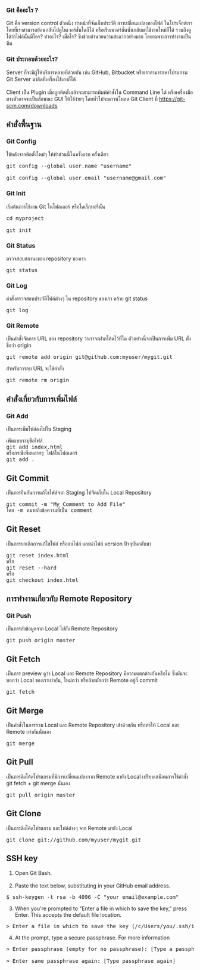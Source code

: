 ### Git คืออะไร ?

Git คือ version control ตัวหนึ่ง ทำหน้าที่จัดเก็บประวัติ การเปลี่ยนแปลงของไฟล์ ในโปรเจ็กต์เรา โดยที่เราสามารถย้อนกลับไปดูในเวอร์ชั่นใดก็ได้ หรือเรียกเวอร์ชั่นนั้นกลับมาใช้งานใหม่ก็ได้ รวมถึงดูได้ว่าไฟล์นั้นมีใคร? ทำอะไร? เมื่อไร? ซึ่งช่วยอำนวยความสะดวกอย่างมาก โดยเฉพาะการทำงานเป็นทีม

### Git ประกอบด้วยอะไร?
Server ก็จะมีผู้ให้บริการหลายที่ด้วยกัน เช่น GitHub, Bitbucket หรือเราสามารถหาโปรแกรม Git Server มาติดที่เครื่องใช้เองก็ได้
<br><br>
Client เป็น Plugin เมื่อถูกติดตั้งแล้วจะสามารถพิมพ์คำสั่งใน Command Line ได้ หรือเครื่องมือบางตัวอาจจะเป็นลักษณะ GUI ให้ใช้ง่ายๆ โดยทั่วไปจะดาวน์โหลด Git Client ที่ https://git-scm.com/downloads

## คำสั่งพื้นฐาน

### Git Config
ใช้หลังจากติดตั้งใหม่ๆ ให้ทำส่วนนี้ในครั้งแรก ครั้งเดียว
<pre>
git config --global user.name "username"<br>
git config --global user.email "username@gmail.com"
</pre>

### Git Init
เริ่มต้นการใช้งาน Git ในโฟลเดอร์ หรือไดเร็กทอรี่นั้น
<pre>
cd myproject<br>
git init
</pre>

### Git Status
ตรวจสอบสถานะของ repository ของเรา
<pre>
git status
</pre>

### Git Log
คำสั่งตรวจสอบประวัติไฟล์ต่างๆ ใน repository ของเรา คล้าย git status
<pre>
git log
</pre>

### Git Remote
เป็นคำสั่งจัดการ URL ของ repository ว่าเราจะฝากโค้ดไว้ที่ใด ตัวอย่างนี้จะเป็นการเพิ่ม URL ตั้งชื่อว่า origin
<pre>
git remote add origin git@github.com:myuser/mygit.git
</pre>
สำหรับการลบ URL จะใช้คำสั่ง
<pre>
git remote rm origin
</pre>

## คำสั่งเกี่ยวกับการเพิ่มไฟล์

### Git Add
เป็นการเพิ่มไฟล์ลงไปใน Staging
<pre>
เพิ่มแบบระบุชื่อไฟล์
git add index.html
หรือกรณีเพิ่มหลายๆ ไฟล์ในโฟลเดอร์
git add .
</pre>

## Git Commit
เป็นการยืนยันการแก้ไขไฟล์จาก Staging ไปจัดเก็บใน Local Repository
<pre>
git commit -m "My Comment to Add File"
โดย -m หมายถึงข้อความที่เป็น comment
</pre>

## Git Reset
เป็นการยกเลิกการแก้ไขไฟล์ หรือลบไฟล์ และนำไฟล์ version ปัจจุบันกลับมา
<pre>
git reset index.html
หรือ
git reset --hard
หรือ
git checkout index.html
</pre>

## การทำงานเกี่ยวกับ Remote Repository

### Git Push
เป็นการส่งข้อมูลจาก Local ไปยัง Remote Repository
<pre>
git push origin master
</pre>

## Git Fetch
เป็นการ preview ดูว่า Local และ Remote Repository มีความแตกต่างกันหรือไม่ ซึ่งมันจะบอกว่า Local ของเราเท่ากัน, ใหม่กว่า หรือล้าสมัยกว่า Remote อยู่กี่ commit
<pre>
git fetch
</pre>

## Git Merge
เป็นคำสั่งในการรวม Local และ Remote Repository เข้าด้วยกัน หรือทำให้ Local และ Remote เท่ากันนั่นเอง
<pre>
git merge
</pre>

## Git Pull
เป็นการดึงโค้ดโปรแกรมที่มีการเปลี่ยนแปลงจาก Remote มายัง Local เปรียบเสมือนการใช้คำสั่ง git fetch + git merge นั่นเอง
<pre>
git pull origin master
</pre>

## Git Clone
เป็นการดึงโค้ดโปรแกรม และไฟล์ต่างๆ จาก Remote มายัง Local
<pre>
git clone git://github.com/myuser/mygit.git
</pre>

## SSH key

1. Open Git Bash.
<br><br>
2. Paste the text below, substituting in your GitHub email address.
<pre>
$ ssh-keygen -t rsa -b 4096 -C "your_email@example.com"
</pre>
3. When you're prompted to "Enter a file in which to save the key," press Enter. This accepts the default file location.
<pre>
> Enter a file in which to save the key (/c/Users/you/.ssh/id_rsa):[Press enter]
</pre>
4. At the prompt, type a secure passphrase. For more information
<pre>
> Enter passphrase (empty for no passphrase): [Type a passphrase]<br>
> Enter same passphrase again: [Type passphrase again]
</pre>
